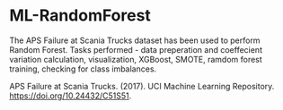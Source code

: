 # ML-RandomForest

The APS Failure at Scania Trucks dataset has been used to perform Random Forest. Tasks performed - data preperation and coeffecient variation calculation, visualization, XGBoost, SMOTE, ramdom forest training, checking for class imbalances.

APS Failure at Scania Trucks. (2017). UCI Machine Learning Repository. https://doi.org/10.24432/C51S51.
